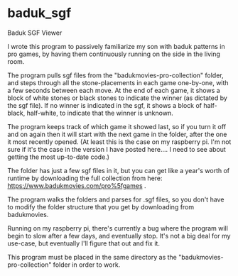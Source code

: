 # baduk_sgf
Baduk SGF Viewer

I wrote this program to passively familiarize my son with baduk patterns in pro games, by having them continuously running on the side in the living room. 

The program pulls sgf files from the "badukmovies-pro-collection" folder, and steps through all the stone-placements in each game one-by-one, with a few seconds between each move. At the end of each game, it shows a block of white stones or black stones to indicate the winner (as dictated by the sgf file). If no winner is indicated in the sgf, it shows a block of half-black, half-white, to indicate that the winner is unknown.

The program keeps track of which game it showed last, so if you turn it off and on again then it will start with the next game in the folder, after the one it most recently opened. (At least this is the case on my raspberry pi. I'm not sure if it's the case in the version I have posted here.... I need to see about getting the most up-to-date code.)

The folder has just a few sgf files in it, but you can get like a year's worth of runtime by downloading the full collection from here: https://www.badukmovies.com/pro%5fgames .

The program walks the folders and parses for .sgf files, so you don't have to modify the folder structure that you get by downloading from badukmovies.

Running on my raspberry pi, there's currently a bug where the program will begin to slow after a few days, and eventually stop. It's not a big deal for my use-case, but eventually I'll figure that out and fix it.

This program must be placed in the same directory as the "badukmovies-pro-collection" folder in order to work.
